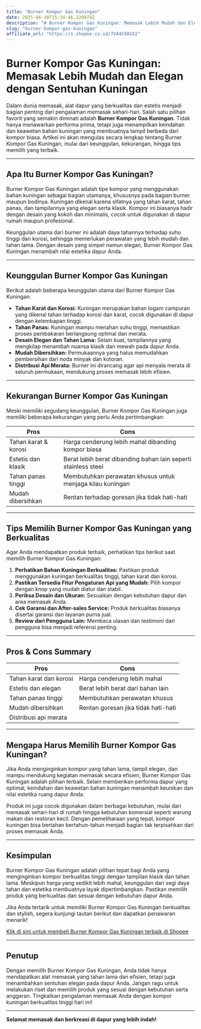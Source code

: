```yaml
---
title: "Burner Kompor Gas Kuningan"
date: 2025-06-30T15:34:46.229974Z
description: "# Burner Kompor Gas Kuningan: Memasak Lebih Mudah dan Elegan dengan Sentuhan Kuningan..."
slug: "burner-kompor-gas-kuningan"
affiliate_url: "https://s.shopee.co.id/7V44C68VX2"
---
```

# Burner Kompor Gas Kuningan: Memasak Lebih Mudah dan Elegan dengan Sentuhan Kuningan

Dalam dunia memasak, alat dapur yang berkualitas dan estetis menjadi bagian penting dari pengalaman memasak sehari-hari. Salah satu pilihan favorit yang semakin diminati adalah **Burner Kompor Gas Kuningan**. Tidak hanya menawarkan performa prima, tetapi juga menampilkan keindahan dan keawetan bahan kuningan yang membuatnya tampil berbeda dari kompor biasa. Artikel ini akan mengulas secara lengkap tentang Burner Kompor Gas Kuningan, mulai dari keunggulan, kekurangan, hingga tips memilih yang terbaik.

---

## Apa Itu Burner Kompor Gas Kuningan?

Burner Kompor Gas Kuningan adalah tipe kompor yang menggunakan bahan kuningan sebagai bagian utamanya, khususnya pada bagian burner maupun bodinya. Kuningan dikenal karena sifatnya yang tahan karat, tahan panas, dan tampilannya yang elegan serta klasik. Kompor ini biasanya hadir dengan desain yang kokoh dan minimalis, cocok untuk digunakan di dapur rumah maupun profesional.

Keunggulan utama dari burner ini adalah daya tahannya terhadap suhu tinggi dan korosi, sehingga memerlukan perawatan yang lebih mudah dan tahan lama. Dengan desain yang simpel namun elegan, Burner Kompor Gas Kuningan menambah nilai estetika dapur Anda.

---

## Keunggulan Burner Kompor Gas Kuningan

Berikut adalah beberapa keunggulan utama dari Burner Kompor Gas Kuningan:

- **Tahan Karat dan Korosi:** Kuningan merupakan bahan logam campuran yang dikenal tahan terhadap korosi dan karat, cocok digunakan di dapur dengan kelembapan tinggi.
- **Tahan Panas:** Kuningan mampu menahan suhu tinggi, memastikan proses pembakaran berlangsung optimal dan merata.
- **Desain Elegan dan Tahan Lama:** Selain kuat, tampilannya yang mengkilap menambah nuansa klasik dan mewah pada dapur Anda.
- **Mudah Dibersihkan:** Permukaannya yang halus memudahkan pembersihan dari noda minyak dan kotoran.
- **Distribusi Api Merata:** Burner ini dirancang agar api menyala merata di seluruh permukaan, mendukung proses memasak lebih efisien.

---

## Kekurangan Burner Kompor Gas Kuningan

Meski memiliki segudang keunggulan, Burner Kompor Gas Kuningan juga memiliki beberapa kekurangan yang perlu Anda pertimbangkan:

| Pros | Cons |
| --- | --- |
| Tahan karat & korosi | Harga cenderung lebih mahal dibanding kompor biasa |
| Estetis dan klasik | Berat lebih berat dibanding bahan lain seperti stainless steel |
| Tahan panas tinggi | Membutuhkan perawatan khusus untuk menjaga kilau kuningan |
| Mudah dibersihkan | Rentan terhadap goresan jika tidak hati-hati |

---

## Tips Memilih Burner Kompor Gas Kuningan yang Berkualitas

Agar Anda mendapatkan produk terbaik, perhatikan tips berikut saat memilih Burner Kompor Gas Kuningan:

1. **Perhatikan Bahan Kuningan Berkualitas:** Pastikan produk menggunakan kuningan berkualitas tinggi, tahan karat dan korosi.
2. **Pastikan Tersedia Fitur Pengaturan Api yang Mudah:** Pilih kompor dengan knop yang mudah diatur dan stabil.
3. **Periksa Desain dan Ukuran:** Sesuaikan dengan kebutuhan dapur dan area memasak Anda.
4. **Cek Garansi dan After-sales Service:** Produk berkualitas biasanya disertai garansi dan layanan purna jual.
5. **Review dari Pengguna Lain:** Membaca ulasan dan testimoni dari pengguna bisa menjadi referensi penting.

---

## Pros & Cons Summary

| **Pros** | **Cons** |
| --- | --- |
| Tahan karat dan korosi | Harga cenderung lebih mahal | 
| Estetis dan elegan | Berat lebih berat dari bahan lain | 
| Tahan panas tinggi | Membutuhkan perawatan khusus | 
| Mudah dibersihkan | Rentan goresan jika tidak hati-hati | 
| Distribusi api merata |  |

---

## Mengapa Harus Memilih Burner Kompor Gas Kuningan?

Jika Anda menginginkan kompor yang tahan lama, tampil elegan, dan mampu mendukung kegiatan memasak secara efisien, Burner Kompor Gas Kuningan adalah pilihan terbaik. Selain memberikan performa dapur yang optimal, keindahan dan keawetan bahan kuningan menambah keunikan dan nilai estetika ruang dapur Anda.

Produk ini juga cocok digunakan dalam berbagai kebutuhan, mulai dari memasak sehari-hari di rumah hingga kebutuhan komersial seperti warung makan dan restoran kecil. Dengan pemeliharaan yang tepat, kompor kuningan bisa bertahan bertahun-tahun menjadi bagian tak terpisahkan dari proses memasak Anda.

---

## Kesimpulan

Burner Kompor Gas Kuningan adalah pilihan tepat bagi Anda yang menginginkan kompor berkualitas tinggi dengan tampilan klasik dan tahan lama. Meskipun harga yang sedikit lebih mahal, keunggulan dari segi daya tahan dan estetika membuatnya layak dipertimbangkan. Pastikan memilih produk yang berkualitas dan sesuai dengan kebutuhan dapur Anda.

Jika Anda tertarik untuk memiliki Burner Kompor Gas Kuningan berkualitas dan stylish, segera kunjungi tautan berikut dan dapatkan penawaran menarik!

[Klik di sini untuk membeli Burner Kompor Gas Kuningan terbaik di Shopee](https://s.shopee.co.id/7V44C68VX2)

---

## Penutup

Dengan memilih Burner Kompor Gas Kuningan, Anda tidak hanya mendapatkan alat memasak yang tahan lama dan efisien, tetapi juga menambahkan sentuhan elegan pada dapur Anda. Jangan ragu untuk melakukan riset dan memilih produk yang sesuai dengan kebutuhan serta anggaran. Tingkatkan pengalaman memasak Anda dengan kompor kuningan berkualitas tinggi hari ini!

---

**Selamat memasak dan berkreasi di dapur yang lebih indah!**